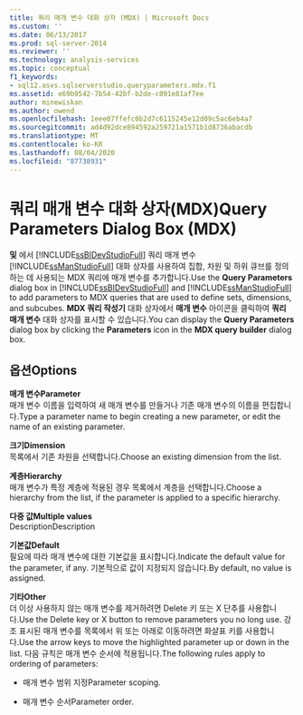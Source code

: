 ```yaml
---
title: 쿼리 매개 변수 대화 상자 (MDX) | Microsoft Docs
ms.custom: ''
ms.date: 06/13/2017
ms.prod: sql-server-2014
ms.reviewer: ''
ms.technology: analysis-services
ms.topic: conceptual
f1_keywords:
- sql12.asvs.sqlserverstudio.queryparameters.mdx.f1
ms.assetid: e69b9542-7b54-42bf-b2de-c091e81af7ee
author: minewiskan
ms.author: owend
ms.openlocfilehash: 1eee07ffefc0b2d7c6115245e12d09c5ac6eb4a7
ms.sourcegitcommit: ad4d92dce894592a259721a1571b1d8736abacdb
ms.translationtype: MT
ms.contentlocale: ko-KR
ms.lasthandoff: 08/04/2020
ms.locfileid: "87738931"
---
```

# <a name="query-parameters-dialog-box-mdx"></a><span data-ttu-id="2889d-102">쿼리 매개 변수 대화 상자(MDX)</span><span class="sxs-lookup"><span data-stu-id="2889d-102">Query Parameters Dialog Box (MDX)</span></span>
  <span data-ttu-id="2889d-103">**및** 에서 [!INCLUDE[ssBIDevStudioFull](../includes/ssbidevstudiofull-md.md)] 쿼리 매개 변수 [!INCLUDE[ssManStudioFull](../includes/ssmanstudiofull-md.md)] 대화 상자를 사용하여 집합, 차원 및 하위 큐브를 정의하는 데 사용되는 MDX 쿼리에 매개 변수를 추가합니다.</span><span class="sxs-lookup"><span data-stu-id="2889d-103">Use the **Query Parameters** dialog box in [!INCLUDE[ssBIDevStudioFull](../includes/ssbidevstudiofull-md.md)] and [!INCLUDE[ssManStudioFull](../includes/ssmanstudiofull-md.md)] to add parameters to MDX queries that are used to define sets, dimensions, and subcubes.</span></span> <span data-ttu-id="2889d-104">**MDX 쿼리 작성기** 대화 상자에서 **매개 변수** 아이콘을 클릭하여 **쿼리 매개 변수** 대화 상자를 표시할 수 있습니다.</span><span class="sxs-lookup"><span data-stu-id="2889d-104">You can display the **Query Parameters** dialog box by clicking the **Parameters** icon in the **MDX query builder** dialog box.</span></span>  
  
## <a name="options"></a><span data-ttu-id="2889d-105">옵션</span><span class="sxs-lookup"><span data-stu-id="2889d-105">Options</span></span>  
 <span data-ttu-id="2889d-106">**매개 변수**</span><span class="sxs-lookup"><span data-stu-id="2889d-106">**Parameter**</span></span>  
 <span data-ttu-id="2889d-107">매개 변수 이름을 입력하여 새 매개 변수를 만들거나 기존 매개 변수의 이름을 편집합니다.</span><span class="sxs-lookup"><span data-stu-id="2889d-107">Type a parameter name to begin creating a new parameter, or edit the name of an existing parameter.</span></span>  
  
 <span data-ttu-id="2889d-108">**크기**</span><span class="sxs-lookup"><span data-stu-id="2889d-108">**Dimension**</span></span>  
 <span data-ttu-id="2889d-109">목록에서 기존 차원을 선택합니다.</span><span class="sxs-lookup"><span data-stu-id="2889d-109">Choose an existing dimension from the list.</span></span>  
  
 <span data-ttu-id="2889d-110">**계층**</span><span class="sxs-lookup"><span data-stu-id="2889d-110">**Hierarchy**</span></span>  
 <span data-ttu-id="2889d-111">매개 변수가 특정 계층에 적용된 경우 목록에서 계층을 선택합니다.</span><span class="sxs-lookup"><span data-stu-id="2889d-111">Choose a hierarchy from the list, if the parameter is applied to a specific hierarchy.</span></span>  
  
 <span data-ttu-id="2889d-112">**다중 값**</span><span class="sxs-lookup"><span data-stu-id="2889d-112">**Multiple values**</span></span>  
 <span data-ttu-id="2889d-113">Description</span><span class="sxs-lookup"><span data-stu-id="2889d-113">Description</span></span>  
  
 <span data-ttu-id="2889d-114">**기본값**</span><span class="sxs-lookup"><span data-stu-id="2889d-114">**Default**</span></span>  
 <span data-ttu-id="2889d-115">필요에 따라 매개 변수에 대한 기본값을 표시합니다.</span><span class="sxs-lookup"><span data-stu-id="2889d-115">Indicate the default value for the parameter, if any.</span></span> <span data-ttu-id="2889d-116">기본적으로 값이 지정되지 않습니다.</span><span class="sxs-lookup"><span data-stu-id="2889d-116">By default, no value is assigned.</span></span>  
  
 <span data-ttu-id="2889d-117">**기타**</span><span class="sxs-lookup"><span data-stu-id="2889d-117">**Other**</span></span>  
 <span data-ttu-id="2889d-118">더 이상 사용하지 않는 매개 변수를 제거하려면 Delete 키 또는 X 단추를 사용합니다.</span><span class="sxs-lookup"><span data-stu-id="2889d-118">Use the Delete key or X button to remove parameters you no long use.</span></span> <span data-ttu-id="2889d-119">강조 표시된 매개 변수를 목록에서 위 또는 아래로 이동하려면 화살표 키를 사용합니다.</span><span class="sxs-lookup"><span data-stu-id="2889d-119">Use the arrow keys to move the highlighted parameter up or down in the list.</span></span> <span data-ttu-id="2889d-120">다음 규칙은 매개 변수 순서에 적용됩니다.</span><span class="sxs-lookup"><span data-stu-id="2889d-120">The following rules apply to ordering of parameters:</span></span>  
  
-   <span data-ttu-id="2889d-121">매개 변수 범위 지정</span><span class="sxs-lookup"><span data-stu-id="2889d-121">Parameter scoping.</span></span>  
  
-   <span data-ttu-id="2889d-122">매개 변수 순서</span><span class="sxs-lookup"><span data-stu-id="2889d-122">Parameter order.</span></span>  
  
  
